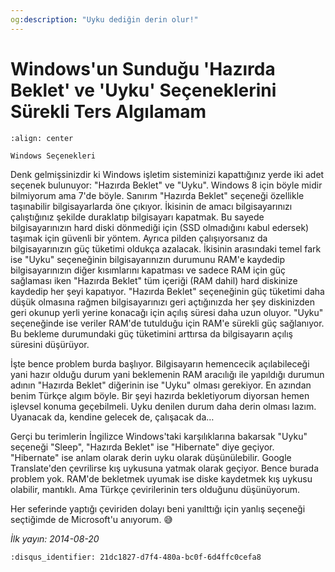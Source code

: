 ```yaml
---
og:description: "Uyku dediğin derin olur!"
---
```


# Windows'un Sunduğu 'Hazırda Beklet' ve 'Uyku' Seçeneklerini Sürekli Ters Algılamam

```{figure} assets/windows-a.png
:align: center

Windows Seçenekleri
```

Denk gelmişsinizdir ki Windows işletim sisteminizi kapattığınız yerde iki adet
seçenek bulunuyor: "Hazırda Beklet" ve "Uyku". Windows 8 için böyle midir
bilmiyorum ama 7'de böyle. Sanırım "Hazırda Beklet" seçeneği özellikle
taşınabilir bilgisayarlarda öne çıkıyor. İkisinin de amacı bilgisayarınızı
çalıştığınız şekilde duraklatıp bilgisayarı kapatmak. Bu sayede
bilgisayarınızın hard diski dönmediği için (SSD olmadığını kabul edersek)
taşımak için güvenli bir yöntem. Ayrıca pilden çalışıyorsanız da
bilgisayarınızın güç tüketimi oldukça azalacak. İkisinin arasındaki temel fark
ise "Uyku" seçeneğinin bilgisayarınızın durumunu RAM'e kaydedip
bilgisayarınızın diğer kısımlarını kapatması ve sadece RAM için güç sağlaması
iken "Hazırda Beklet" tüm içeriği (RAM dahil) hard diskinize kaydedip her şeyi
kapatıyor. "Hazırda Beklet" seçeneğinin güç tüketimi daha düşük olmasına rağmen
bilgisayarınızı geri açtığınızda her şey diskinizden geri okunup yerli yerine
konacağı için açılış süresi daha uzun oluyor. "Uyku" seçeneğinde ise veriler
RAM'de tutulduğu için RAM'e sürekli güç sağlanıyor. Bu bekleme durumundaki güç
tüketimini arttırsa da bilgisayarın açılış süresini düşürüyor.

İşte bence problem burda başlıyor. Bilgisayarın hemencecik açılabileceği yani
hazır olduğu durum yani beklemenin RAM aracılığı ile yapıldığı durumun adının
"Hazırda Beklet" diğerinin ise "Uyku" olması gerekiyor. En azından benim Türkçe
algım böyle. Bir şeyi hazırda bekletiyorum diyorsan hemen işlevsel konuma
geçebilmeli. Uyku denilen durum daha derin olması lazım. Uyanacak da, kendine
gelecek de, çalışacak da…

Gerçi bu terimlerin İngilizce Windows'taki karşılıklarına bakarsak "Uyku"
seçeneği "Sleep", "Hazırda Beklet" ise "Hibernate" diye geçiyor. "Hibernate" ise
anlam olarak derin uyku olarak düşünülebilir. Google Translate'den çevrilirse
kış uykusuna yatmak olarak geçiyor. Bence burada problem yok. RAM'de bekletmek
uyumak ise diske kaydetmek kış uykusu olabilir, mantıklı. Ama Türkçe
çevirilerinin ters olduğunu düşünüyorum.

Her seferinde yaptığı çeviriden dolayı beni yanılttığı için yanlış seçeneği
seçtiğimde de Microsoft'u anıyorum. 😅

*İlk yayın: 2014-08-20*

```{disqus}
:disqus_identifier: 21dc1827-d7f4-480a-bc0f-6d4ffc0cefa8
```
